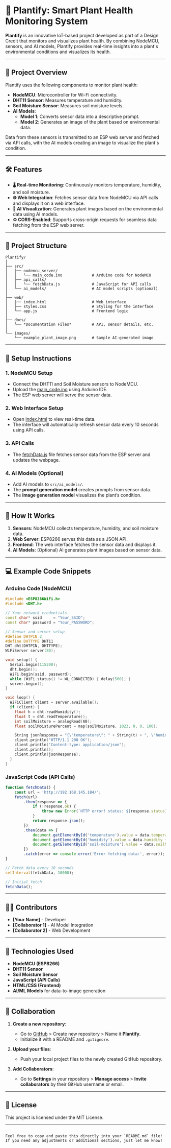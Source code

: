 # 🌿 Plantify: Smart Plant Health Monitoring System

**Plantify** is an innovative IoT-based project developed as part of a Design Credit that monitors and visualizes plant health. By combining NodeMCU, sensors, and AI models, Plantify provides real-time insights into a plant's environmental conditions and visualizes its health.

---

## 🚀 Project Overview

Plantify uses the following components to monitor plant health:
- **NodeMCU**: Microcontroller for Wi-Fi connectivity.
- **DHT11 Sensor**: Measures temperature and humidity.
- **Soil Moisture Sensor**: Measures soil moisture levels.
- **AI Models**: 
  - **Model 1**: Converts sensor data into a descriptive prompt.
  - **Model 2**: Generates an image of the plant based on environmental data.

Data from these sensors is transmitted to an ESP web server and fetched via API calls, with the AI models creating an image to visualize the plant's condition.

---

## 🛠️ Features

- **🌡️ Real-time Monitoring**: Continuously monitors temperature, humidity, and soil moisture.
- **🌐 Web Integration**: Fetches sensor data from NodeMCU via API calls and displays it on a web interface.
- **🤖 AI Visualization**: Generates plant images based on the environmental data using AI models.
- **⚙️ CORS-Enabled**: Supports cross-origin requests for seamless data fetching from the ESP web server.

---

## 📂 Project Structure

```plaintext
Plantify/
│
├── src/
│   ├── nodemcu_server/
│   │   └── main_code.ino             # Arduino code for NodeMCU
│   ├── api_calls/
│   │   └── fetchData.js              # JavaScript for API calls
│   └── ai_models/                    # AI model scripts (optional)
│
├── web/
│   ├── index.html                    # Web interface
│   ├── styles.css                    # Styling for the interface
│   └── app.js                        # Frontend logic
│
├── docs/
│   └── *Documentation Files*         # API, sensor details, etc.
│
└── images/
    └── example_plant_image.png       # Sample AI-generated image
```

---

## 📡 Setup Instructions

### 1. **NodeMCU Setup**
- Connect the DHT11 and Soil Moisture sensors to NodeMCU.
- Upload the [main_code.ino](src/nodemcu_server/main_code.ino) using Arduino IDE.
- The ESP web server will serve the sensor data.

### 2. **Web Interface Setup**
- Open [index.html](web/index.html) to view real-time data.
- The interface will automatically refresh sensor data every 10 seconds using API calls.

### 3. **API Calls**
- The [fetchData.js](src/api_calls/fetchData.js) file fetches sensor data from the ESP server and updates the webpage.

### 4. **AI Models** (Optional)
- Add AI models to `src/ai_models/`.
- The **prompt generation model** creates prompts from sensor data.
- The **image generation model** visualizes the plant’s condition.

---

## 🌱 How It Works

1. **Sensors**: NodeMCU collects temperature, humidity, and soil moisture data.
2. **Web Server**: ESP8266 serves this data as a JSON API.
3. **Frontend**: The web interface fetches the sensor data and displays it.
4. **AI Models**: (Optional) AI generates plant images based on sensor data.

---

## 💻 Example Code Snippets

### Arduino Code (NodeMCU)

```cpp
#include <ESP8266WiFi.h>
#include <DHT.h>

// Your network credentials
const char* ssid     = "Your_SSID";
const char* password = "Your_PASSWORD";

// Sensor and server setup
#define DHTPIN 2
#define DHTTYPE DHT11
DHT dht(DHTPIN, DHTTYPE);
WiFiServer server(80);

void setup() {
  Serial.begin(115200);
  dht.begin();
  WiFi.begin(ssid, password);
  while (WiFi.status() != WL_CONNECTED) { delay(500); }
  server.begin();
}

void loop() {
  WiFiClient client = server.available();
  if (client) {
    float h = dht.readHumidity();
    float t = dht.readTemperature();
    int soilMoisture = analogRead(A0);
    float soilMoisturePercent = map(soilMoisture, 1023, 0, 0, 100);

    String jsonResponse = "{\"temperature\": " + String(t) + ", \"humidity\": " + String(h) + ", \"soilMoisture\": " + String(soilMoisturePercent) + "}";
    client.println("HTTP/1.1 200 OK");
    client.println("Content-type: application/json");
    client.println();
    client.println(jsonResponse);
  }
}
```

### JavaScript Code (API Calls)

```javascript
function fetchData() {
    const url = 'http://192.168.145.184/';
    fetch(url)
        .then(response => {
            if (!response.ok) {
                throw new Error(`HTTP error! status: ${response.status}`);
            }
            return response.json();
        })
        .then(data => {
            document.getElementById('temperature').value = data.temperature + ' °C';
            document.getElementById('humidity').value = data.humidity + ' %';
            document.getElementById('soil-moisture').value = data.soilMoisture + ' %';
        })
        .catch(error => console.error('Error fetching data:', error));
}

// Fetch data every 10 seconds
setInterval(fetchData, 10000);

// Initial fetch
fetchData();
```

---

## 🧑‍💻 Contributors

- **[Your Name]** - Developer
- **[Collaborator 1]** - AI Model Integration
- **[Collaborator 2]** - Web Development

---

## 🔧 Technologies Used

- **NodeMCU (ESP8266)**
- **DHT11 Sensor**
- **Soil Moisture Sensor**
- **JavaScript (API Calls)**
- **HTML/CSS (Frontend)**
- **AI/ML Models** for data-to-image generation

---

## 🤝 Collaboration

1. **Create a new repository**:  
   - Go to [GitHub](https://github.com) > Create new repository > Name it **Plantify**.
   - Initialize it with a README and `.gitignore`.

2. **Upload your files**:  
   - Push your local project files to the newly created GitHub repository.

3. **Add Collaborators**:  
   - Go to **Settings** in your repository > **Manage access** > **Invite collaborators** by their GitHub username or email.

---

## 📄 License

This project is licensed under the MIT License.

---

```

Feel free to copy and paste this directly into your `README.md` file! If you need any adjustments or additional sections, just let me know!